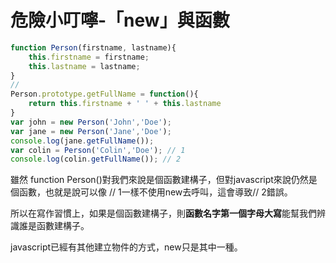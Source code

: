 # 危險小叮嚀-「new」與函數

```javascript
function Person(firstname, lastname){
    this.firstname = firstname;
    this.lastname = lastname;    
}
//
Person.prototype.getFullName = function(){
    return this.firstname + ' ' + this.lastname
}                
var john = new Person('John','Doe');
var jane = new Person('Jane','Doe');
console.log(jane.getFullName());
var colin = Person('Colin','Doe'); // 1
console.log(colin.getFullName()); // 2
```

雖然 function Person()對我們來說是個函數建構子，但對javascript來說仍然是個函數，也就是說可以像 // 1一樣不使用new去呼叫，這會導致// 2錯誤。

所以在寫作習慣上，如果是個函數建構子，則**函數名字第一個字母大寫**能幫我們辨識誰是函數建構子。

javascript已經有其他建立物件的方式，new只是其中一種。